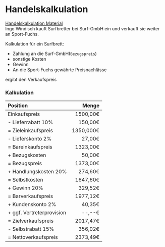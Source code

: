 # Handelskalkulation
[Handelskalkulation Material](Material/2017_05_03_Handelskalkulation.pdf)  
Ingo Windisch kauft Surfbretter bei Surf-GmbH ein und verkauft sie weiter an Sport-Fuchs.  

Kalkulation für ein Surfbrett:
- Zahlung an die Surf-GmbH(`Bezugspreis`)
- sonstige Kosten
- Gewinn
- An die Sport-Fuchs gewährte Preisnachlässe  

ergibt den Verkaufspreis

### Kalkulation
Position|Menge
:---|---:
Einkaufspreis|1500,00€
- Lieferrabatt 10%|150,00€
= Zieleinkaufspreis|1350,000€
- Lieferskonto 2%|27,00€
= Bareinkaufspreis|1323,00€
+ Bezugskosten|50,00€
= Bezugspreis|1373,00€
+ Handlungskosten 20%|274,60€
= Selbstkosten|1647,60€
+ Gewinn 20%|329,52€
= Barverkaufspreis|1977,12€
+ Kundenskonto 2%|40,35€
+ ggf. Vertreterprovision|--,--€
= Zielverkaufspreis|2017,47€
- Selbstrabatt 15%|356,02€
= Nettoverkaufspreis|2373,49€
